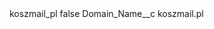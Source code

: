 <?xml version="1.0" encoding="UTF-8"?>
<CustomMetadata xmlns="http://soap.sforce.com/2006/04/metadata" xmlns:xsi="http://www.w3.org/2001/XMLSchema-instance" xmlns:xsd="http://www.w3.org/2001/XMLSchema">
    <label>koszmail_pl</label>
    <protected>false</protected>
    <values>
        <field>Domain_Name__c</field>
        <value xsi:type="xsd:string">koszmail.pl</value>
    </values>
</CustomMetadata>
